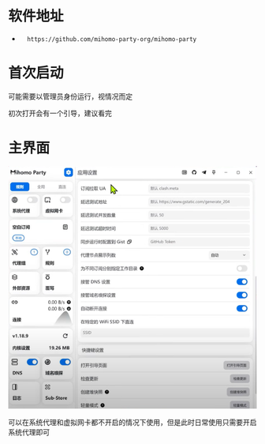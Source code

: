 # 软件地址
-       https://github.com/mihomo-party-org/mihomo-party

# 首次启动
可能需要以管理员身份运行，视情况而定

初次打开会有一个引导，建议看完

# 主界面
![alt text](./img/1.png)

可以在系统代理和虚拟网卡都不开启的情况下使用，但是此时日常使用只需要开启系统代理即可